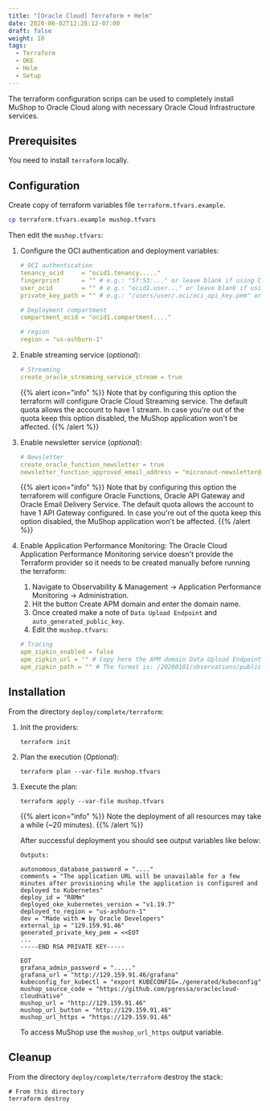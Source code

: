 ```yaml
---
title: "[Oracle Cloud] Terraform + Helm"
date: 2020-06-02T12:28:12-07:00
draft: false
weight: 10
tags:
  - Terraform
  - OKE
  - Helm
  - Setup
---
```


The terraform configuration scrips can be used to completely install MuShop to Oracle Cloud along with necessary Oracle Cloud Infrastructure services.

## Prerequisites

You need to install `terraform` locally.

## Configuration

Create copy of terraform variables file `terraform.tfvars.example`.

```bash
cp terraform.tfvars.example mushop.tfvars
```

Then edit the `mushop.tfvars`:


1. Configure the OCI authentication and deployment variables:
    ```yaml
    # OCI authentication
    tenancy_ocid     = "ocid1.tenancy....."
    fingerprint      = "" # e.g.: "5f:53:..." or leave blank if using CloudShell
    user_ocid        = "" # e.g.: "ocid1.user..." or leave blank if using CloudShell
    private_key_path = "" # e.g.: "/users/user/.oci/oci_api_key.pem" or leave blank if using CloudShell

    # Deployment compartment
    compartment_ocid = "ocid1.compartment...."

    # region
    region = "us-ashburn-1"
    ```

1. Enable streaming service (*optional*):
    ```yaml
    # Streaming
    create_oracle_streaming_service_stream = true
    ```

   {{% alert icon="info" %}}
   Note that by configuring this option the terraform will configure Oracle Cloud Streaming service.
   The default quota allows the account to have 1 stream.
   In case you're out of the quota keep this option disabled, the MuShop application won't be affected.
   {{% /alert %}}

1. Enable newsletter service (*optional*):
    ```yaml
    # Newsletter
    create_oracle_function_newsletter = true
    newsletter_function_approved_email_address = "micronaut-newsletter@mushop.com"
    ```

   {{% alert icon="info" %}}
   Note that by configuring this option the terraforem will configure Oracle Functions, Oracle API Gateway and Oracle Email Delivery Service.
   The default quota allows the account to have 1 API Gateway configured.
   In case you're out of the quota keep this option disabled, the MuShop application won't be affected.
   {{% /alert %}}
   
1. Enable Application Performance Monitoring:
  The Oracle Cloud Application Performance Monitoring service doesn't provide the Terraform provider so it needs to be created manually before running the terraform:
   
    1. Navigate to Observability & Management -> Application Performance Monitoring -> Administration.
    1. Hit the button Create APM domain and enter the domain name.
    1. Once created make a note of `Data Upload Endpoint` and `auto_generated_public_key`.
    1. Edit the `mushop.tfvars`:

     ```yaml
     # Tracing
     apm_zipkin_enabled = false
     apm_zipkin_url = "" # Copy here the APM domain Data Upload Endpoint.
     apm_zipkin_path = "" # The format is: /20200101/observations/public-span?dataFormat=zipkin&dataFormatVersion=2&dataKey=<auto_generated_public_key>
     ```

## Installation
From the directory `deploy/complete/terraform`:
1. Init the providers:
    ```shell
    terraform init
    ```

1. Plan the execution (*Optional*):
    ```shell
    terraform plan --var-file mushop.tfvars
    ```

1. Execute the plan:
    ```shell
    terraform apply --var-file mushop.tfvars
    ```
   {{% alert icon="info" %}}
   Note the deployment of all resources may take a while (~20 minutes).
   {{% /alert %}}
   
    After successful deployment you should see output variables like below:
    ```
    Outputs:

    autonomous_database_password = "...."
    comments = "The application URL will be unavailable for a few minutes after provisioning while the application is configured and deployed to Kubernetes"
    deploy_id = "R8Mm"
    deployed_oke_kubernetes_version = "v1.19.7"
    deployed_to_region = "us-ashburn-1"
    dev = "Made with ❤ by Oracle Developers"
    external_ip = "129.159.91.46"
    generated_private_key_pem = <<EOT
    ...
    -----END RSA PRIVATE KEY-----

    EOT
    grafana_admin_password = "....."
    grafana_url = "http://129.159.91.46/grafana"
    kubeconfig_for_kubectl = "export KUBECONFIG=./generated/kubeconfig"
    mushop_source_code = "https://github.com/pgressa/oraclecloud-cloudnative"
    mushop_url = "http://129.159.91.46"
    mushop_url_button = "http://129.159.91.46"
    mushop_url_https = "https://129.159.91.46"
    ```

   To access MuShop use the `mushop_url_https` output variable.

## Cleanup

From the directory `deploy/complete/terraform` destroy the stack:

```shell
# From this directory
terraform destroy
```

